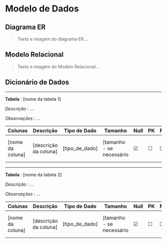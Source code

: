 # Modelo de Dados

## Diagrama ER

> Texto e imagem do diagrama ER...

## Modelo Relacional

> Texto e imagem do Modelo Relacional...

## Dicionário de Dados

---
**Tabela** : [nome da tabela 1]

*Descrição* : ...

*Observações* : ...

| Colunas | Descrição | Tipo de Dado | Tamanho | Null | PK | FK | Unique | Identity | Default | Check |
| ------- | --------- | ------------ | ------- | ---- | -- | -- | ------ | -------- | ------- | ----- |
| [nome da coluna] | [descrição da coluna] | [tipo_de_dado] | [tamanho - se necessário | &#9745;  | &#9744; | &#9744; | &#9744; | &#9744; | [default - se necessário] | [outras restrições - se necessário] |

---
**Tabela** : [nome da tabela 2]

*Descrição* : ...

*Observações* : ...

| Colunas | Descrição | Tipo de Dado | Tamanho | Null | PK | FK | Unique | Identity | Default | Check |
| ------- | --------- | ------------ | ------- | ---- | -- | -- | ------ | -------- | ------- | ----- |
| [nome da coluna] | [descrição da coluna] | [tipo_de_dado] | [tamanho - se necessário | &#9745;  | &#9744; | &#9744; | &#9744; | &#9744; | [default - se necessário] | [outras restrições - se necessário] |
